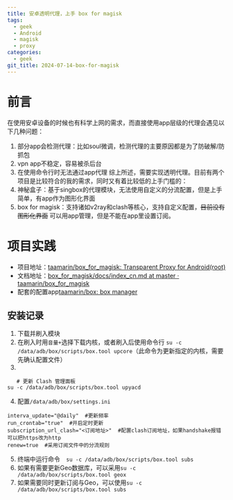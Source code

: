 ```yaml
---
title: 安卓透明代理，上手 box for magisk
tags:
  - geek
  - Android
  - magisk
  - proxy
categories:
  - geek
git_title: 2024-07-14-box-for-magisk
---
```

# 前言
在使用安卓设备的时候也有科学上网的需求，而直接使用app层级的代理会遇见以下几种问题：
1. 部分app会检测代理：比如soul微调，检测代理的主要原因都是为了防破解/防抓包
2. vpn app不稳定，容易被杀后台
3. 在使用命令行时无法通过app代理 
综上所述，需要实现透明代理。目前有两个项目是比较符合的我的需求，同时又有着比较低的上手门槛的：
1. 神秘盒子：基于singbox的代理模块，无法使用自定义的分流配置，但是上手简单，有app作为图形化界面
2. box for magisk：支持诸如v2ray和clash等核心，支持自定义配置，~~目前没有图形化界面~~ 可以用app管理，但是不能在app里设置订阅。
# 项目实践
- 项目地址：[taamarin/box_for_magisk: Transparent Proxy for Android(root)](https://github.com/taamarin/box_for_magisk)
- 文档地址：[box_for_magisk/docs/index_cn.md at master · taamarin/box_for_magisk](https://github.com/taamarin/box_for_magisk/blob/master/docs/index_cn.md)
- 配套的配置app[taamarin/box: box manager](https://github.com/taamarin/box)

## 安装记录
1. 下载并刷入模块 
2. 在刷入时用`音量+`选择下载内核，或者刷入后使用命令行
   `su -c /data/adb/box/scripts/box.tool upcore`（此命令为更新指定的内核，需要先确认配置文件）
3. 
```
   # 更新 Clash 管理面板
su -c /data/adb/box/scripts/box.tool upyacd
```
4. 配置`/data/adb/box/settings.ini`
```
interva_update="@daily"  #更新频率
run_crontab="true"  #开启定时更新
subscription_url_clash="<订阅地址>"  #配置clash订阅地址，如果handshake报错可以把https改为http
renew=true  #采用订阅文件中的分流规则
```
5. 终端中运行命令`  su -c /data/adb/box/scripts/box.tool subs`  
6. 如果有需要更新Geo数据库，可以采用`su -c /data/adb/box/scripts/box.tool geox`
7. 如果需要同时更新订阅与Geo，可以使用`su -c /data/adb/box/scripts/box.tool subs`